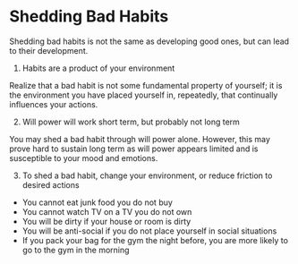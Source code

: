 # Shedding Bad Habits

Shedding bad habits is not the same as developing good ones, but can lead to their development.

1) Habits are a product of your environment

Realize that a bad habit is not some fundamental property of yourself; it is the environment you have placed yourself in, repeatedly, that continually influences your actions.

2) Will power will work short term, but probably not long term

You may shed a bad habit through will power alone. However, this may prove hard to sustain long term as will power appears limited and is susceptible to your mood and emotions.

3) To shed a bad habit, change your environment, or reduce friction to desired actions

* You cannot eat junk food you do not buy
* You cannot watch TV on a TV you do not own
* You will be dirty if your house or room is dirty
* You will be anti-social if you do not place yourself in social situations
* If you pack your bag for the gym the night before, you are more likely to go to the gym in the morning
